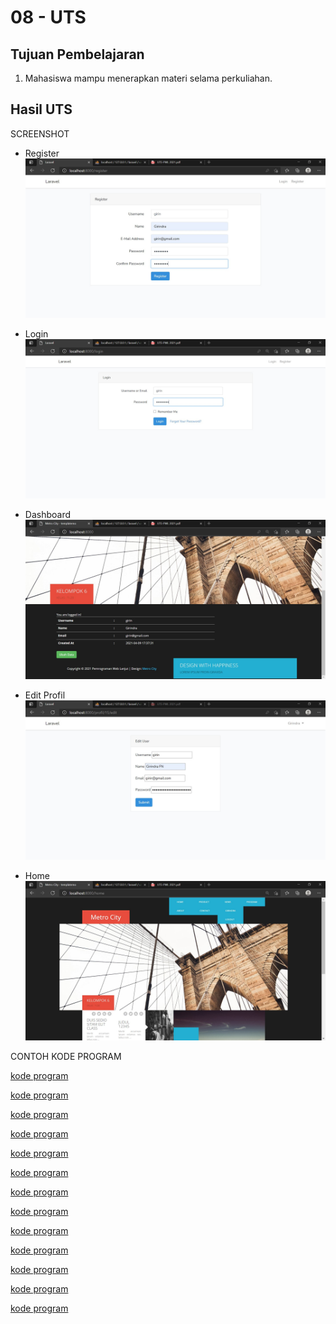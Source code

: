 # 08 - UTS

## Tujuan Pembelajaran

1. Mahasiswa mampu menerapkan materi selama perkuliahan.

## Hasil UTS

SCREENSHOT

- Register
![contoh gambar](img/sc5.JPG)

- Login
![contoh gambar](img/sc1.JPG)

- Dashboard
![contoh gambar](img/sc2.JPG)

- Edit Profil
![contoh gambar](img/sc7.JPG)

- Home
![contoh gambar](img/sc4.JPG)


CONTOH KODE PROGRAM <br>

[kode program](../../src/08_uts/web.php)

[kode program](../../src/08_uts/about.blade.php)

[kode program](../../src/08_uts/AboutController.php)

[kode program](../../src/08_uts/app.blade.php)

[kode program](../../src/08_uts/app2.blade.php)

[kode program](../../src/08_uts/ArticleController.php)

[kode program](../../src/08_uts/contact.blade.php)

[kode program](../../src/08_uts/ContactController.php)

[kode program](../../src/08_uts/home.blade.php)

[kode program](../../src/08_uts/homee.blade.php)

[kode program](../../src/08_uts/HomeController.php)

[kode program](../../src/08_uts/HomeController2.php)

[kode program](../../src/08_uts/user.php)